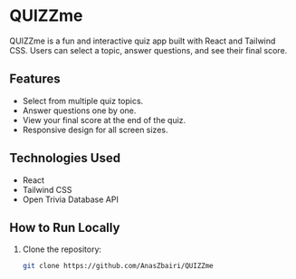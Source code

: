 # QUIZZme

QUIZZme is a fun and interactive quiz app built with React and Tailwind CSS. Users can select a topic, answer questions, and see their final score.

## Features
- Select from multiple quiz topics.
- Answer questions one by one.
- View your final score at the end of the quiz.
- Responsive design for all screen sizes.

## Technologies Used
- React
- Tailwind CSS
- Open Trivia Database API

## How to Run Locally
1. Clone the repository:
   ```bash
   git clone https://github.com/AnasZbairi/QUIZZme
